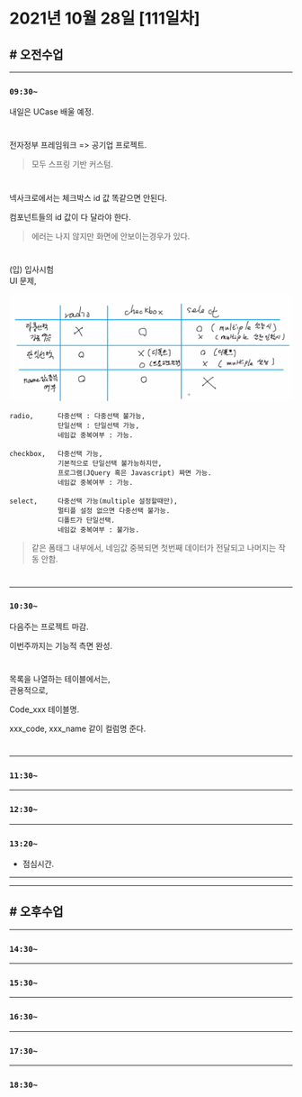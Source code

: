 # 2021년 10월 28일 [111일차]

## # 오전수업
----
### `09:30~`


내일은 UCase 배울 예정.   

#

전자정부 프레임워크 => 공기업 프로젝트.    
> 모두 스프링 기반 커스텀.    

#

넥사크로에서는 체크박스 id 값 똑같으면 안된다.  

컴포넌트들의 id 값이 다 달라야 한다.   
> 에러는 나지 않지만 화면에 안보이는경우가 있다.   

#

(입) 입사시험          
UI 문제,          

![UI 문제](https://github.com/SungWoo0315/study-repository/blob/main/image-save/20211028%201009_%EA%B0%81%EC%A2%85%20%EC%84%A0%ED%83%9D%EC%96%91%EC%8B%9D_%EA%B0%9C%EB%85%90.png)        

```
radio,      다중선택 : 다중선택 불가능,    
            단일선택 : 단일선택 가능,      
            네임값 중복여부 : 가능.        

checkbox,   다중선택 가능,         
            기본적으로 단일선택 불가능하지만,   
            프로그램(JQuery 혹은 Javascript) 짜면 가능.  
            네임값 중복여부 : 가능.        

select,     다중선택 가능(multiple 설정할때만),     
            멀티플 설정 없으면 다중선택 불가능.  
            디폴트가 단일선택.      
            네임값 중복여부 : 불가능.        
```
> 같은 폼태그 내부에서, 네임값 중복되면 첫번째 데이터가 전달되고 나머지는 작동 안함.      

#

----
### `10:30~`

다음주는 프로젝트 마감.      

이번주까지는 기능적 측면 완성.      

#

목록을  나열하는 테이블에서는,     
관용적으로,       

Code_xxx 테이블명.       

xxx_code, xxx_name 같이 컬럼명 준다.     

#

----
### `11:30~`











----
### `12:30~`








----
### `13:20~`

  - 점심시간.

---
---

## # 오후수업

---
### `14:30~`










---
### `15:30~`









----
### `16:30~`








----
### `17:30~`








----
### `18:30~`
